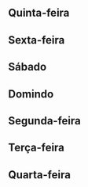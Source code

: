 ## Quinta-feira

## Sexta-feira

## Sábado

## Domindo

## Segunda-feira

## Terça-feira

## Quarta-feira